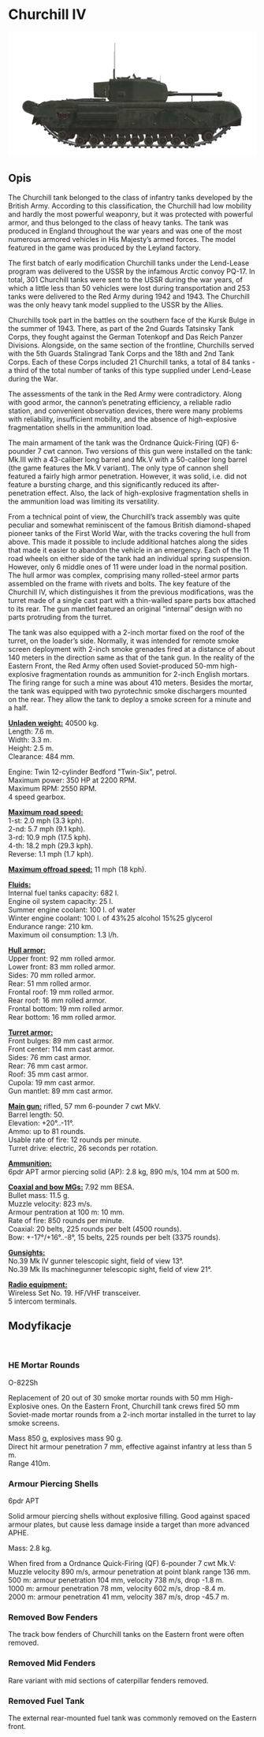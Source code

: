 # Churchill IV  
  
![_churchill-iv](../images/_churchill-iv.png)  
  
## Opis  
  
The Churchill tank belonged to the class of infantry tanks developed by the British Army. According to this classification, the Churchill had low mobility and hardly the most powerful weaponry, but it was protected with powerful armor, and thus belonged to the class of heavy tanks. The tank was produced in England throughout the war years and was one of the most numerous armored vehicles in His Majesty’s armed forces. The model featured in the game was produced by the Leyland factory.  
  
The first batch of early modification Churchill tanks under the Lend-Lease program was delivered to the USSR by the infamous Arctic convoy PQ-17. In total, 301 Churchill tanks were sent to the USSR during the war years, of which a little less than 50 vehicles were lost during transportation and 253 tanks were delivered to the Red Army during 1942 and 1943. The Churchill was the only heavy tank model supplied to the USSR by the Allies.  
  
Churchills took part in the battles on the southern face of the Kursk Bulge in the summer of 1943. There, as part of the 2nd Guards Tatsinsky Tank Corps, they fought against the German Totenkopf and Das Reich Panzer Divisions. Alongside, on the same section of the frontline, Churchills served with the 5th Guards Stalingrad Tank Corps and the 18th and 2nd Tank Corps. Each of these Corps included 21 Churchill tanks, a total of 84 tanks - a third of the total number of tanks of this type supplied under Lend-Lease during the War.  
  
The assessments of the tank in the Red Army were contradictory. Along with good armor, the cannon’s penetrating efficiency, a reliable radio station, and convenient observation devices, there were many problems with reliability, insufficient mobility, and the absence of high-explosive fragmentation shells in the ammunition load.  
  
The main armament of the tank was the Ordnance Quick-Firing (QF) 6-pounder 7 cwt cannon. Two versions of this gun were installed on the tank: Mk.III with a 43-caliber long barrel and Mk.V with a 50-caliber long barrel (the game features the Mk.V variant). The only type of cannon shell featured a fairly high armor penetration. However, it was solid, i.e. did not feature a bursting charge, and this significantly reduced its after-penetration effect. Also, the lack of high-explosive fragmentation shells in the ammunition load was limiting its versatility.  
  
From a technical point of view, the Churchill’s track assembly was quite peculiar and somewhat reminiscent of the famous British diamond-shaped pioneer tanks of the First World War, with the tracks covering the hull from above. This made it possible to include additional hatches along the sides that made it easier to abandon the vehicle in an emergency. Each of the 11 road wheels on either side of the tank had an individual spring suspension. However, only 6 middle ones of 11 were under load in the normal position. The hull armor was complex, comprising many rolled-steel armor parts assembled on the frame with rivets and bolts. The key feature of the Churchill IV, which distinguishes it from the previous modifications, was the turret made of a single cast part with a thin-walled spare parts box attached to its rear. The gun mantlet featured an original “internal” design with no parts protruding from the turret.  
  
The tank was also equipped with a 2-inch mortar fixed on the roof of the turret, on the loader’s side. Normally, it was intended for remote smoke screen deployment with 2-inch smoke grenades fired at a distance of about 140 meters in the direction same as that of the tank gun. In the reality of the Eastern Front, the Red Army often used Soviet-produced 50-mm high-explosive fragmentation rounds as ammunition for 2-inch English mortars. The firing range for such a mine was about 410 meters. Besides the mortar, the tank was equipped with two pyrotechnic smoke dischargers mounted on the rear. They allow the tank to deploy a smoke screen for a minute and a half.  
  
<b><u>Unladen weight:</u></b> 40500 kg.  
Length: 7.6 m.  
Width: 3.3 m.  
Height: 2.5 m.  
Clearance: 484 mm.  
  
Engine: Twin 12-cylinder Bedford "Twin-Six", petrol.  
Maximum power: 350 HP at 2200 RPM.  
Maximum RPM: 2550 RPM.  
4 speed gearbox.  
  
<b><u>Maximum road speed:</u></b>  
1-st: 2.0 mph (3.3 kph).  
2-nd: 5.7 mph (9.1 kph).  
3-rd: 10.9 mph (17.5 kph).  
4-th: 18.2 mph (29.3 kph).  
Reverse: 1.1 mph (1.7 kph).  
  
<b><u>Maximum offroad speed:</u></b> 11 mph (18 kph).  
  
<b><u>Fluids:</u></b>  
Internal fuel tanks capacity: 682 l.  
Engine oil system capacity: 25 l.  
Summer engine coolant: 100 l. of water  
Winter engine coolant: 100 l. of 43%25 alcohol 15%25 glycerol  
Endurance range: 210 km.  
Maximum oil consumption: 1.3 l/h.  
  
<b><u>Hull armor:</u></b>  
Upper front: 92 mm rolled armor.  
Lower front: 83 mm rolled armor.  
Sides: 70 mm rolled armor.  
Rear: 51 mm rolled armor.  
Frontal roof: 19 mm rolled armor.  
Rear roof: 16 mm rolled armor.  
Frontal bottom: 19 mm rolled armor.  
Rear bottom: 16 mm rolled armor.  
  
<b><u>Turret armor:</u></b>  
Front bulges: 89 mm cast armor.  
Front center: 114 mm cast armor.  
Sides: 76 mm cast armor.  
Rear: 76 mm cast armor.  
Roof: 35 mm cast armor.  
Cupola: 19 mm cast armor.  
Gun mantlet: 89 mm cast armor.  
  
<b><u>Main gun:</u></b> rifled, 57 mm 6-pounder 7 cwt MkV.  
Barrel length: 50.  
Elevation: +20°..-11°.  
Ammo: up to 81 rounds.  
Usable rate of fire: 12 rounds per minute.  
Turret drive: electric, 26 seconds per rotation.  
  
<b><u>Ammunition:</u></b>  
6pdr APT armor piercing solid (AP): 2.8 kg, 890 m/s, 104 mm at 500 m.  
  
<b><u>Coaxial and bow MGs:</u></b> 7.92 mm BESA.  
Bullet mass: 11.5 g.  
Muzzle velocity: 823 m/s.  
Armour pentration at 100 m: 10 mm.  
Rate of fire: 850 rounds per minute.  
Coaxial: 20 belts, 225 rounds per belt (4500 rounds).  
Bow: +-17°/+16°..-8°, 15 belts, 225 rounds per belt (3375 rounds).  
  
<b><u>Gunsights:</u></b>  
No.39 Mk IV gunner telescopic sight, field of view 13°.  
No.39 Mk IIs machinegunner telescopic sight, field of view 21°.  
  
<b><u>Radio equipment:</u></b>  
Wireless Set No. 19. HF/VHF transceiver.  
5 intercom terminals.  
  
## Modyfikacje  
  ﻿
  
### HE Mortar Rounds  
  
O-822Sh  
  
Replacement of 20 out of 30 smoke mortar rounds with 50 mm High-Explosive ones. On the Eastern Front, Churchill tank crews fired 50 mm Soviet-made mortar rounds from a 2-inch mortar installed in the turret to lay smoke screens.  
  
Mass 850 g, explosives mass 90 g.  
Direct hit armour penetration 7 mm, effective against infantry at less than 5 m.  
Range 410m.  ﻿
  
### Armour Piercing Shells  
  
6pdr APT  
  
Solid armour piercing shells without explosive filling. Good against spaced armour plates, but cause less damage inside a target than more advanced APHE.  
  
Mass: 2.8 kg.  
  
When fired from a Ordnance Quick-Firing (QF) 6-pounder 7 cwt Mk.V:  
Muzzle velocity 890 m/s, armour penetration at point blank range 136 mm.  
500 m: armour penetration 104 mm, velocity 738 m/s, drop -1.8 m.  
1000 m: armour penetration 78 mm, velocity 602 m/s, drop -8.4 m.  
2000 m: armour penetration 41 mm, velocity 387 m/s, drop -45.7 m.  ﻿
  
### Removed Bow Fenders  
  
The track bow fenders of Churchill tanks on the Eastern front were often removed.  ﻿
  
### Removed Mid Fenders  
  
Rare variant with mid sections of caterpillar fenders removed.  ﻿
  
### Removed Fuel Tank  
  
The external rear-mounted fuel tank was commonly removed on the Eastern front.  
